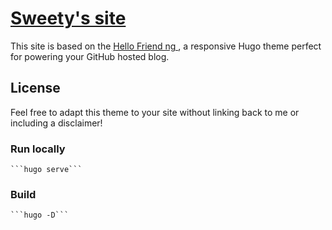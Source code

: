 # [Sweety's site](https://swemoh.github.io/)
This site is based on the [Hello Friend ng  ](https://themes.gohugo.io/hugo-theme-hello-friend-ng/), a responsive Hugo theme perfect for powering your GitHub hosted blog.

## License

Feel free to adapt this theme to your site without linking back to me or including a disclaimer!

### Run locally
    ```hugo serve```

### Build
    ```hugo -D```
